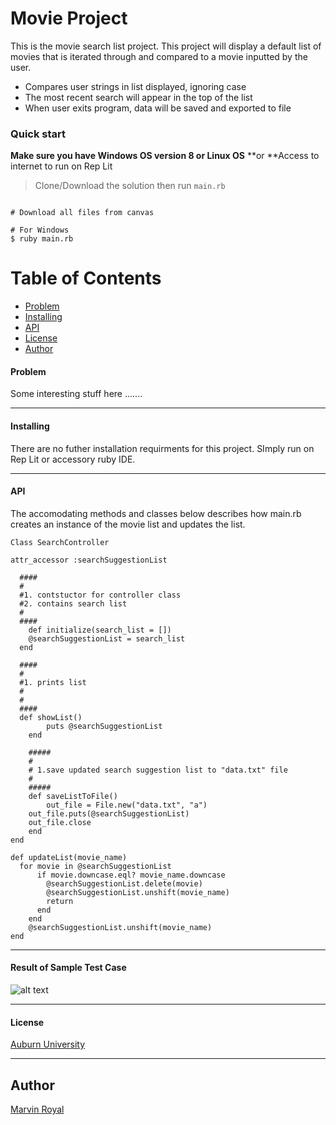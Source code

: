 # Movie Project 

This is the movie search list project. This project will display a default list of movies that is iterated through and compared to a movie inputted by the user. 

* Compares user strings in list displayed, ignoring case
* The most recent search will appear in the top of the list
* When user exits program, data will be saved and exported to file

### Quick start
**Make sure you have Windows OS version 8 or Linux OS**
**or
**Access to internet to run on Rep Lit

> Clone/Download the solution then run `main.rb`

```

# Download all files from canvas

# For Windows
$ ruby main.rb

```

# Table of Contents
* [Problem](#Problem)
* [Installing](#installing)
* [API](#API)
* [License](#license)
* [Author](#author)

#### Problem

Some interesting stuff here .......

___

#### Installing

There are no futher installation requirments for this project. SImply run on Rep Lit or accessory ruby IDE.

___

#### API

The accomodating methods and classes below describes how main.rb creates an instance of the movie list and updates the list.
```
Class SearchController

attr_accessor :searchSuggestionList 

  ####
  #
  #1. contstuctor for controller class
  #2. contains search list
  #
  ####
	def initialize(search_list = [])
    @searchSuggestionList = search_list
  end

  ####
  #
  #1. prints list
  #
  #
  ####	
  def showList()
		puts @searchSuggestionList
	end

	##### 
	#
	# 1.save updated search suggestion list to "data.txt" file 
	#
	#####
	def saveListToFile()
		out_file = File.new("data.txt", "a")
    out_file.puts(@searchSuggestionList)
    out_file.close
	end
end
```
```
def updateList(movie_name)	
  for movie in @searchSuggestionList
      if movie.downcase.eql? movie_name.downcase 
        @searchSuggestionList.delete(movie)
        @searchSuggestionList.unshift(movie_name)
        return
      end
    end
    @searchSuggestionList.unshift(movie_name)
end
```
___

#### Result of Sample Test Case

![alt text](https://github.com/marvinbell/COMP/blob/master/exampleoutput.JPG)
___

#### License
 [Auburn University](/LICENSE)

___

## Author
 [Marvin Royal](/LICENSE)
